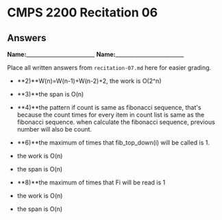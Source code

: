 # CMPS 2200 Recitation 06
## Answers

**Name:**_________________________
**Name:**_________________________


Place all written answers from `recitation-07.md` here for easier grading.



- **2)**W(n)=W(n-1)+W(n-2)+2, the work is O(2^n)

- **3)**the span is O(n)

- **4)**the pattern if count is same as fibonacci sequence, that's because the count times for every item in count list is same as the fibonacci sequence. when calculate the fibonacci sequence, previous number will also be count.

- **6)**the maximum of times that fib_top_down(i) will be called is 1.
- the work is O(n)
- the span is O(n)

- **8)**the maximum of times that Fi will be read is 1
- the work is O(n)
- the span is O(n) 

